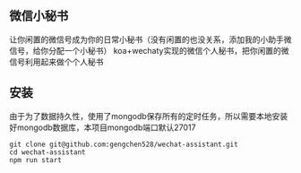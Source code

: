 ## 微信小秘书
让你闲置的微信号成为你的日常小秘书（没有闲置的也没关系，添加我的小助手微信号，给你分配一个小秘书）
koa+wechaty实现的微信个人秘书，把你闲置的微信号利用起来做个个人秘书
## 安装
由于为了数据持久性，使用了mongodb保存所有的定时任务，所以需要本地安装好mongodb数据库，本项目mongodb端口默认27017

    git clone git@github.com:gengchen528/wechat-assistant.git
    cd wechat-assistant
    npm run start
